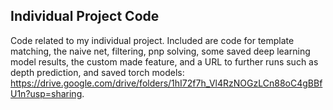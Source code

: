 ## Individual Project Code 

Code related to my individual project. Included are code for template matching, the naive net, filtering, pnp solving, some saved deep learning model results, the custom made feature, and a URL to further runs such as depth prediction, and saved torch models: https://drive.google.com/drive/folders/1hI72f7h_Vl4RzNOGzLCn88oC4gBBfU1n?usp=sharing.
